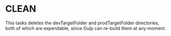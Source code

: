 # CLEAN
This tasks deletes the devTargetFolder and prodTargetFolder directories, both of which are expendable, since Gulp can re-build them at any moment.
